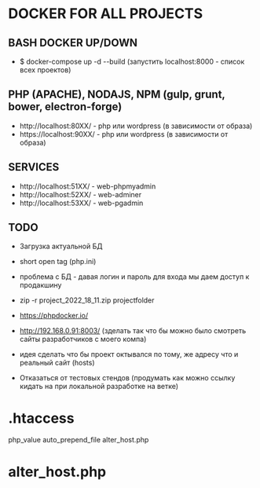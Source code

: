 # DOCKER FOR ALL PROJECTS

## BASH DOCKER UP/DOWN
- $ docker-compose up -d --build (запустить localhost:8000 - список всех проектов)

## PHP (APACHE), NODAJS, NPM (gulp, grunt, bower, electron-forge)
- http://localhost:80XX/ - php или wordpress (в зависимости от образа)
- https://localhost:90XX/ - php или wordpress (в зависимости от образа)

## SERVICES
- http://localhost:51XX/ - web-phpmyadmin
- http://localhost:52XX/ - web-adminer
- http://localhost:53XX/ - web-pgadmin

## TODO
- Загрузка актуальной БД
- short open tag (php.ini)
- проблема с БД - давая логин и пароль для входа мы даем доступ к продакшину
- zip -r project_2022_18_11.zip projectfolder
- https://phpdocker.io/

- http://192.168.0.91:8003/ (зделать так что бы можно было смотреть сайты разработчиков с моего компа)
- идея сделать что бы проект октывался по тому, же адресу что и реальный сайт (hosts)
- Отказаться от тестовых стендов (продумать как можно ссылку кидать на при локальной разработке на ветке)

# .htaccess
php_value auto_prepend_file alter_host.php

# alter_host.php
<?php
    $_SERVER['HTTP_HOST'] = 'anotherdomain.com';
?>
